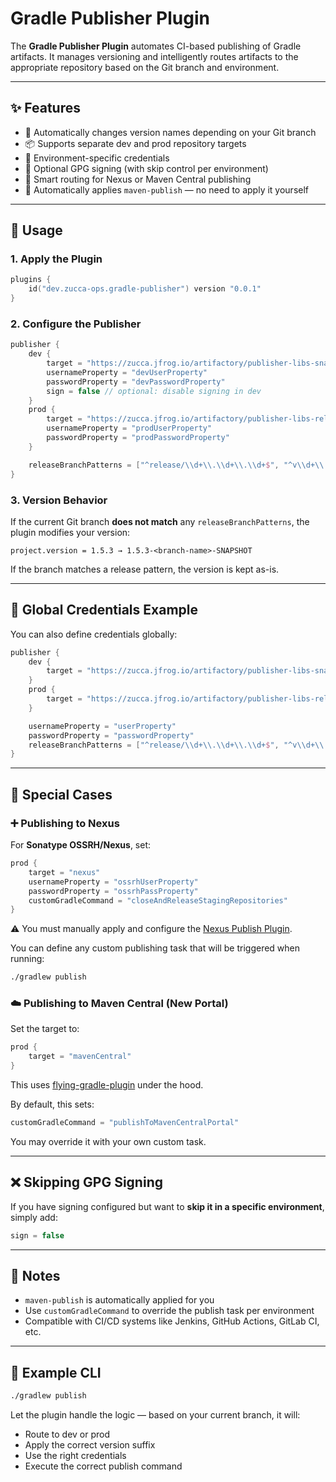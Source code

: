 # Gradle Publisher Plugin

The **Gradle Publisher Plugin** automates CI-based publishing of Gradle artifacts. It manages versioning and intelligently routes artifacts to the appropriate repository based on the Git branch and environment.

---

## ✨ Features

- 🔀 Automatically changes version names depending on your Git branch
- 📦 Supports separate dev and prod repository targets
- 🔑 Environment-specific credentials
- 🔏 Optional GPG signing (with skip control per environment)
- 🧠 Smart routing for Nexus or Maven Central publishing
- 🧰 Automatically applies `maven-publish` — no need to apply it yourself

---

## 🚀 Usage

### 1. Apply the Plugin

```kotlin
plugins {
    id("dev.zucca-ops.gradle-publisher") version "0.0.1"
}
```

### 2. Configure the Publisher

```kotlin
publisher {
    dev {
        target = "https://zucca.jfrog.io/artifactory/publisher-libs-snapshot"
        usernameProperty = "devUserProperty"
        passwordProperty = "devPasswordProperty"
        sign = false // optional: disable signing in dev
    }
    prod {
        target = "https://zucca.jfrog.io/artifactory/publisher-libs-release"
        usernameProperty = "prodUserProperty"
        passwordProperty = "prodPasswordProperty"
    }

    releaseBranchPatterns = ["^release/\\d+\\.\\d+\\.\\d+$", "^v\\d+\\.\\d+\\.\\d+$"]
}
```

### 3. Version Behavior

If the current Git branch **does not match** any `releaseBranchPatterns`, the plugin modifies your version:

```
project.version = 1.5.3 → 1.5.3-<branch-name>-SNAPSHOT
```

If the branch matches a release pattern, the version is kept as-is.

---

## 🔐 Global Credentials Example

You can also define credentials globally:

```kotlin
publisher {
    dev {
        target = "https://zucca.jfrog.io/artifactory/publisher-libs-snapshot"
    }
    prod {
        target = "https://zucca.jfrog.io/artifactory/publisher-libs-release"
    }

    usernameProperty = "userProperty"
    passwordProperty = "passwordProperty"
    releaseBranchPatterns = ["^release/\\d+\\.\\d+\\.\\d+$", "^v\\d+\\.\\d+\\.\\d+$"]
}
```

---

## 🧪 Special Cases

### ➕ Publishing to Nexus

For **Sonatype OSSRH/Nexus**, set:

```kotlin
prod {
    target = "nexus"
    usernameProperty = "ossrhUserProperty"
    passwordProperty = "ossrhPassProperty"
    customGradleCommand = "closeAndReleaseStagingRepositories"
}
```

⚠️ You must manually apply and configure the [Nexus Publish Plugin](https://github.com/gradle-nexus/publish-plugin).

You can define any custom publishing task that will be triggered when running:

```bash
./gradlew publish
```

### ☁️ Publishing to Maven Central (New Portal)

Set the target to:

```kotlin
prod {
    target = "mavenCentral"
}
```

This uses [flying-gradle-plugin](https://github.com/yananhub/flying-gradle-plugin) under the hood.

By default, this sets:

```kotlin
customGradleCommand = "publishToMavenCentralPortal"
```

You may override it with your own custom task.

---

## ❌ Skipping GPG Signing

If you have signing configured but want to **skip it in a specific environment**, simply add:

```kotlin
sign = false
```

---

## 📌 Notes

- `maven-publish` is automatically applied for you
- Use `customGradleCommand` to override the publish task per environment
- Compatible with CI/CD systems like Jenkins, GitHub Actions, GitLab CI, etc.

---

## 📎 Example CLI

```bash
./gradlew publish
```

Let the plugin handle the logic — based on your current branch, it will:

- Route to dev or prod
- Apply the correct version suffix
- Use the right credentials
- Execute the correct publish command

